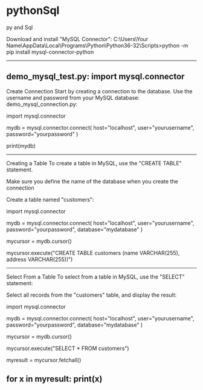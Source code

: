 # pythonSql
py and Sql

Download and install "MySQL Connector":
C:\Users\Your Name\AppData\Local\Programs\Python\Python36-32\Scripts>python -m pip install mysql-connector-python

-------------------------------------------------------------------------
demo_mysql_test.py:
import mysql.connector
-------------------------------------------------------------------------
Create Connection
Start by creating a connection to the database.
Use the username and password from your MySQL database:
demo_mysql_connection.py:

import mysql.connector

mydb = mysql.connector.connect(
  host="localhost",
  user="yourusername",
  password="yourpassword"
)

print(mydb)


-------------------------------------------------------------------------

Creating a Table
To create a table in MySQL, use the "CREATE TABLE" statement.

Make sure you define the name of the database when you create the connection


Create a table named "customers":

import mysql.connector

mydb = mysql.connector.connect(
  host="localhost",
  user="yourusername",
  password="yourpassword",
  database="mydatabase"
)

mycursor = mydb.cursor()

mycursor.execute("CREATE TABLE customers (name VARCHAR(255), address VARCHAR(255))")

-------------------------------------------------------------------------
Select From a Table
To select from a table in MySQL, use the "SELECT" statement:


Select all records from the "customers" table, and display the result:

import mysql.connector

mydb = mysql.connector.connect(
  host="localhost",
  user="yourusername",
  password="yourpassword",
  database="mydatabase"
)

mycursor = mydb.cursor()

mycursor.execute("SELECT * FROM customers")

myresult = mycursor.fetchall()

for x in myresult:
  print(x)
-------------------------------------------------------------------------
